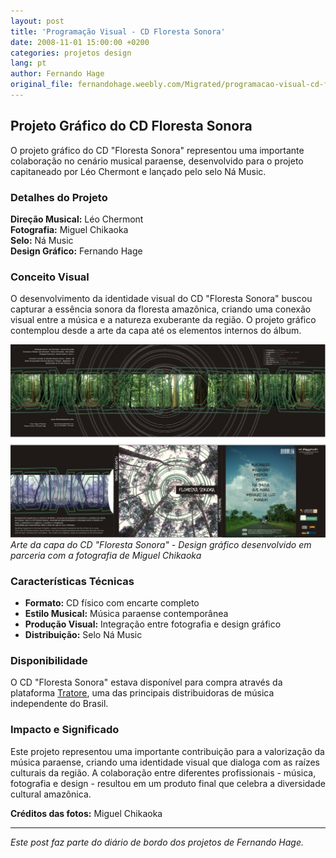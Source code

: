 ```yaml
---
layout: post
title: 'Programação Visual - CD Floresta Sonora'
date: 2008-11-01 15:00:00 +0200
categories: projetos design
lang: pt
author: Fernando Hage
original_file: fernandohage.weebly.com/Migrated/programacao-visual-cd-floresta-sonora.html
---
```


## Projeto Gráfico do CD Floresta Sonora

O projeto gráfico do CD "Floresta Sonora" representou uma importante colaboração no cenário musical paraense, desenvolvido para o projeto capitaneado por Léo Chermont e lançado pelo selo Ná Music.

### Detalhes do Projeto

**Direção Musical:** Léo Chermont  
**Fotografia:** Miguel Chikaoka  
**Selo:** Ná Music  
**Design Gráfico:** Fernando Hage

### Conceito Visual

O desenvolvimento da identidade visual do CD "Floresta Sonora" buscou capturar a essência sonora da floresta amazônica, criando uma conexão visual entre a música e a natureza exuberante da região. O projeto gráfico contemplou desde a arte da capa até os elementos internos do álbum.

![CD Floresta Sonora - Arte da Capa](/assets/images/programacao-visual-cd-floresta-sonora.jpg)
*Arte da capa do CD "Floresta Sonora" - Design gráfico desenvolvido em parceria com a fotografia de Miguel Chikaoka*

### Características Técnicas

- **Formato:** CD físico com encarte completo
- **Estilo Musical:** Música paraense contemporânea
- **Produção Visual:** Integração entre fotografia e design gráfico
- **Distribuição:** Selo Ná Music

### Disponibilidade

O CD "Floresta Sonora" estava disponível para compra através da plataforma [Tratore](http://www.tratore.com.br/um_cd.php?id=1344), uma das principais distribuidoras de música independente do Brasil.

### Impacto e Significado

Este projeto representou uma importante contribuição para a valorização da música paraense, criando uma identidade visual que dialoga com as raízes culturais da região. A colaboração entre diferentes profissionais - música, fotografia e design - resultou em um produto final que celebra a diversidade cultural amazônica.

**Créditos das fotos:** Miguel Chikaoka

---

*Este post faz parte do diário de bordo dos projetos de Fernando Hage.*
